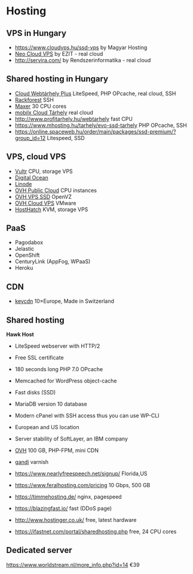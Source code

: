 # Hosting

## VPS in Hungary

- https://www.cloudvps.hu/ssd-vps by Magyar Hosting
- [Neo Cloud VPS](https://www.cloud.hu/szerver/neo-cloud-vps/) by EZIT - real cloud
- http://servira.com/ by Rendszerinformatika - real cloud

## Shared hosting in Hungary

- [Cloud Webtárhely Plus](https://client.ezit.hu/aff.php?aff=036) LiteSpeed, PHP OPcache, real cloud, SSH
- [Rackforest](http://rackforest.hu/korlatlan-tarhely/) SSH
- [Maxer](https://maxer.hu/) 30 CPU cores
- [mobilx Cloud Tárhely](http://mobilxcloud.hu/ugyfelkapu/?affid=204) real cloud
- http://www.profitarhely.hu/webtarhely fast CPU
- https://www.mhosting.hu/tarhely/evo-ssd-tarhely PHP OPcache, SSH
- https://online.spaceweb.hu/order/main/packages/ssd-premium/?group_id=12 Litespeed, SSD

## VPS, cloud VPS

- [Vultr](http://www.vultr.com/?ref=6815796) CPU, storage VPS
- [Digital Ocean](https://www.digitalocean.com/?refcode=1f29354cd6ab)
- [Linode](https://www.linode.com/?r=66de78b7ac99f79ec3a8e89a60c6c825dd107df1)
- [OVH Public Cloud](http://www.ovh.com/fr/cloud/instances/cpu.xml) CPU instances
- [OVH VPS SSD](https://www.ovh.ie/vps/vps-ssd.xml) OpenVZ
- [OVH Cloud VPS](http://www.ovh.ie/vps/vps-cloud.xml) VMware
- [HostHatch](https://portal.hosthatch.com/aff.php?aff=250) KVM, storage VPS

## PaaS

- Pagodabox
- Jelastic
- OpenShift
- CenturyLink (AppFog, WPaaS)
- Heroku

## CDN

- [keycdn](https://www.keycdn.com/?a=18666) 10×Europe, Made in Switzerland

## Shared hosting

**Hawk Host**

- LiteSpeed webserver with HTTP/2
- Free SSL certificate
- 180 seconds long PHP 7.0 OPcache
- Memcached for WordPress object-cache
- Fast disks (SSD)
- MariaDB version 10 database
- Modern cPanel with SSH access thus you can use WP-CLI
- European and US location
- Server stability of SoftLayer, an IBM company

- [OVH](https://www.ovh.ie/web-hosting/)  100 GB, PHP-FPM, mini CDN
- [gandi](https://www.gandi.net/hosting/simple) varnish
- https://www.nearlyfreespeech.net/signup/ Florida,US
- https://www.feralhosting.com/pricing 10 Gbps, 500 GB
- https://timmehosting.de/ nginx, pagespeed
- https://blazingfast.io/ fast (DDoS page)
- http://www.hostinger.co.uk/ free, latest hardware
- https://ifastnet.com/portal/sharedhosting.php free, 24 CPU cores

## Dedicated server

https://www.worldstream.nl/more_info.php?id=14 €39
